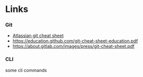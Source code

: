 # Links
### Git

- [Atlassian git cheat sheet](https://www.atlassian.com/git/tutorials/atlassian-git-cheatsheet)
- https://education.github.com/git-cheat-sheet-education.pdf
- https://about.gitlab.com/images/press/git-cheat-sheet.pdf

### CLI
some cli commands